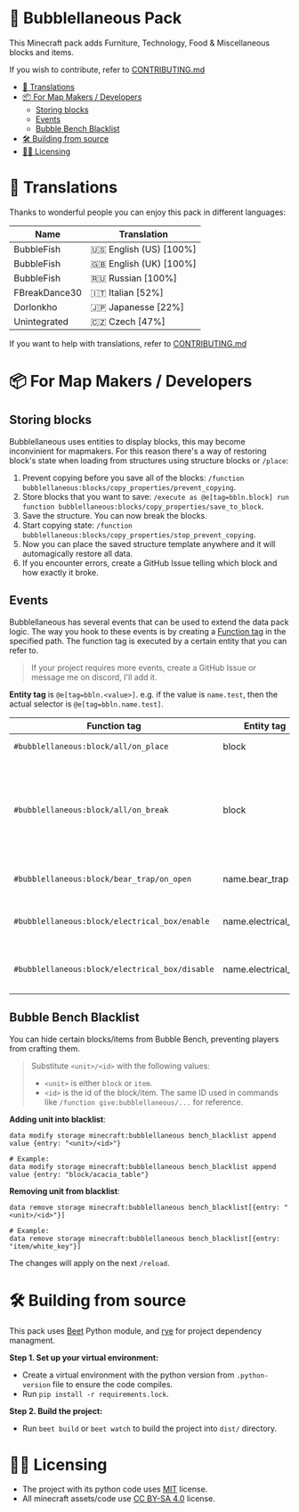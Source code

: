 # 🫧 Bubblellaneous Pack

This Minecraft pack adds Furniture, Technology, Food & Miscellaneous blocks and items.

If you wish to contribute, refer to [CONTRIBUTING.md](./CONTRIBUTING.md)

<!-- vim-markdown-toc GFM -->

* [🔖 Translations](#-translations)
* [📦 For Map Makers / Developers](#-for-map-makers--developers)
    * [Storing blocks](#storing-blocks)
    * [Events](#events)
    * [Bubble Bench Blacklist](#bubble-bench-blacklist)
* [🛠️ Building from source](#-building-from-source)
* [🧑‍⚖️ Licensing](#-licensing)

<!-- vim-markdown-toc -->

# 🔖 Translations

Thanks to wonderful people you can enjoy this pack in different languages:

| Name                    | Translation                |
| ----------------------- | -----------------          |
| BubbleFish              | 🇺🇸 English (US) \[100%\] |
| BubbleFish              | 🇬🇧 English (UK) \[100%\] |
| BubbleFish              | 🇷🇺 Russian \[100%\]      |
| FBreakDance30           | 🇮🇹 Italian \[52%\]       |
| Dorlonkho               | 🇯🇵 Japanesse \[22%\]     |
| Unintegrated            | 🇨🇿 Czech \[47%\]         |

If you want to help with translations, refer to [CONTRIBUTING.md](./CONTRIBUTING.md)

# 📦 For Map Makers / Developers

## Storing blocks

Bubblellaneous uses entities to display blocks, this may become inconvinient for mapmakers. For this reason there's a way of restoring block's state when loading from structures using structure blocks or `/place`:

1. Prevent copying before you save all of the blocks: `/function bubblellaneous:blocks/copy_properties/prevent_copying`.
1. Store blocks that you want to save: `/execute as @e[tag=bbln.block] run function bubblellaneous:blocks/copy_properties/save_to_block`.
1. Save the structure. You can now break the blocks.
1. Start copying state: `/function bubblellaneous:blocks/copy_properties/stop_prevent_copying`.
1. Now you can place the saved structure template anywhere and it will automagically restore all data.
1. If you encounter errors, create a GitHub Issue telling which block and how exactly it broke.

## Events

Bubblellaneous has several events that can be used to extend the data pack logic. The way you hook to these events is by creating a [Function tag](https://minecraft.wiki/w/Tag#Java_Edition) in the specified path. The function tag is executed by a certain entity that you can refer to.

> If your project requires more events, create a GitHub Issue or message me on discord, I'll add it.

**Entity tag** is `@e[tag=bbln.<value>]`. e.g. if the value is `name.test`, then the actual selector is `@e[tag=bbln.name.test]`.

| Function tag                                   | Entity tag          | Description                                                            |
| -----------------------------------------      | ------------------- | -----------------------------                                          |
| `#bubblellaneous:block/all/on_place`           | block               | A block was placed                                                     |
| `#bubblellaneous:block/all/on_break`           | block               | A block was broken. Use `/return 1` to prevent the block from breaking |
| `#bubblellaneous:block/bear_trap/on_open`      | name.bear_trap      | Bear Trap released the player                                          |
| `#bubblellaneous:block/electrical_box/enable`  | name.electrical_box | An electrical box was toggled on                                       |
| `#bubblellaneous:block/electrical_box/disable` | name.electrical_box | An electrical box was toggled off                                      |

## Bubble Bench Blacklist

You can hide certain blocks/items from Bubble Bench, preventing players from crafting them.

> Substitute `<unit>/<id>` with the following values:
>
> - `<unit>` is either `block` or `item`.
> - `<id>` is the id of the block/item. The same ID used in commands like `/function give:bubblellaneous/...` for reference.

**Adding unit into blacklist**:

```mcfunction
data modify storage minecraft:bubblellaneous bench_blacklist append value {entry: "<unit>/<id>"}

# Example:
data modify storage minecraft:bubblellaneous bench_blacklist append value {entry: "block/acacia_table"}
```

**Removing unit from blacklist**:

```mcfunction
data remove storage minecraft:bubblellaneous bench_blacklist[{entry: "<unit>/<id>"}]

# Example:
data remove storage minecraft:bubblellaneous bench_blacklist[{entry: "item/white_key"}]
```

The changes will apply on the next `/reload`.

# 🛠️ Building from source

This pack uses [Beet](https://github.com/mcbeet/beet) Python module, and [rye](https://github.com/mitsuhiko/rye) for project dependency managment.

**Step 1. Set up your virtual environment:**

- Create a virtual environment with the python version from `.python-version` file to ensure the code compiles.
- Run `pip install -r requirements.lock`.

**Step 2. Build the project:**

- Run `beet build` or `beet watch` to build the project into `dist/` directory.

# 🧑‍⚖️ Licensing

- The project with its python code uses [MIT](./LICENSE) license.
- All minecraft assets/code use [CC BY-SA 4.0](./src/LICENSE) license.
